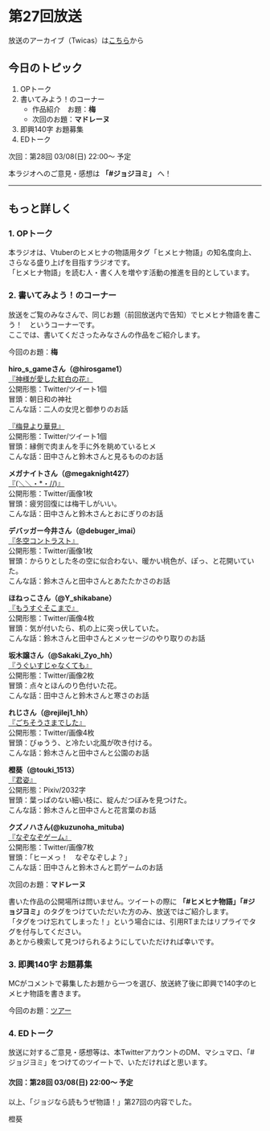 # 第27回放送

放送のアーカイブ（Twicas）は[こちら](https://twitcasting.tv/hmhnstory_radio/movie/596595995)から  

## 今日のトピック
1. OPトーク
1. 書いてみよう！のコーナー
    - 作品紹介　お題：<b>梅</b>
    - 次回のお題：<b>マドレーヌ</b>
1. 即興140字 お題募集
1. EDトーク

次回：第28回 03/08(日) 22:00～ 予定  

本ラジオへのご意見・感想は **「#ジョジヨミ」** へ！

---

## もっと詳しく
### 1. OPトーク

本ラジオは、Vtuberのヒメヒナの物語用タグ「ヒメヒナ物語」の知名度向上、さらなる盛り上げを目指すラジオです。  
「ヒメヒナ物語」を読む人・書く人を増やす活動の推進を目的としています。  

### 2. 書いてみよう！のコーナー
放送をご覧のみなさんで、同じお題（前回放送内で告知）でヒメヒナ物語を書こう！　というコーナーです。  
ここでは、書いてくださったみなさんの作品をご紹介します。

今回のお題：<b>梅</b>

**hiro_s_gameさん（@hirosgame1）**  
[『神様が愛した紅白の花』](https://twitter.com/hirosgame1/status/1231581558819045376?s=20)  
公開形態：Twitter/ツイート1個  
冒頭：朝日和の神社  
こんな話：二人の女児と御参りのお話  

[『梅見より華見』](https://twitter.com/hirosgame1/status/1232275906745356289?s=20)  
公開形態：Twitter/ツイート1個  
冒頭：縁側で肉まんを手に外を眺めているヒメ  
こんな話：田中さんと鈴木さんと見るもののお話  

**メガナイトさん（@megaknight427）**  
[『(＼＼・*・//)』](https://twitter.com/megaknight427/status/1232683707758047232?s=20)  
公開形態：Twitter/画像1枚  
冒頭：疲労回復には梅干しがいい。  
こんな話：田中さんと鈴木さんとおにぎりのお話

**デバッガー今井さん（@debuger_imai）**  
[『冬空コントラスト』](https://twitter.com/debuger_imai/status/1233285976400646149?s=20)  
公開形態：Twitter/画像1枚  
冒頭：からりとした冬の空に似合わない、暖かい桃色が、ぽっ、と花開いていた。  
こんな話：鈴木さんと田中さんとあたたかさのお話  

**ほねっこさん（@Y_shikabane）**  
[『もうすぐそこまで』](https://twitter.com/Y_shikabane/status/1233666031832326144?s=20)  
公開形態：Twitter/画像4枚  
冒頭：気が付いたら、机の上に突っ伏していた。  
こんな話：鈴木さんと田中さんとメッセージのやり取りのお話  

**坂木譲さん（@Sakaki_Zyo_hh）**  
[『うぐいすじゃなくても』](https://twitter.com/Sakaki_Zyo_hh/status/1233942748975157248?s=20)  
公開形態：Twitter/画像2枚  
冒頭：点々とほんのり色付いた花。  
こんな話：田中さんと鈴木さんと寒さのお話  

**れじさん（@rejilej1_hh）**  
[『ごちそうさまでした』](https://twitter.com/rejilej1_hh/status/1233991523835867137?s=20)  
公開形態：Twitter/画像4枚  
冒頭：びゅうう、と冷たい北風が吹き付ける。  
こんな話：鈴木さんと田中さんと公園のお話  

**橙葵（@touki_1513）**  
[『君姿』](https://twitter.com/touki_1513/status/1234017953617596416?s=20)  
公開形態：Pixiv/2032字  
冒頭：葉っぱのない細い枝に、綻んだつぼみを見つけた。  
こんな話：鈴木さんと田中さんと花言葉のお話  


**クズノハさん(@kuzunoha_mituba)**  
[『なぞなぞゲーム』](https://twitter.com/kuzunoha_mituba/status/1234038399062831104?s=20)  
公開形態：Twitter/画像7枚  
冒頭：「ヒーメっ！　なぞなぞしよ？」  
こんな話：田中さんと鈴木さんと罰ゲームのお話  


次回のお題：<b>マドレーヌ</b>

書いた作品の公開場所は問いません。ツイートの際に <b>「#ヒメヒナ物語」「#ジョジヨミ」</b>のタグをつけていただいた方のみ、放送ではご紹介します。  
「タグをつけ忘れてしまった！」という場合には、引用RTまたはリプライでタグを付与してください。  
あとから検索して見つけられるようにしていただければ幸いです。  

### 3. 即興140字 お題募集
MCがコメントで募集したお題から一つを選び、放送終了後に即興で140字のヒメヒナ物語を書きます。

今回のお題：[ツアー](https://twitter.com/hmhnStory_Radio/status/1234112186089259009?s=20)

### 4. EDトーク

放送に対するご意見・感想等は、本TwitterアカウントのDM、マシュマロ、「#ジョジヨミ」をつけてのツイートで、いただければと思います。

#### 次回：第28回 03/08(日) 22:00～ 予定  

以上、「ジョジなら読もうぜ物語！」第27回の内容でした。

橙葵
